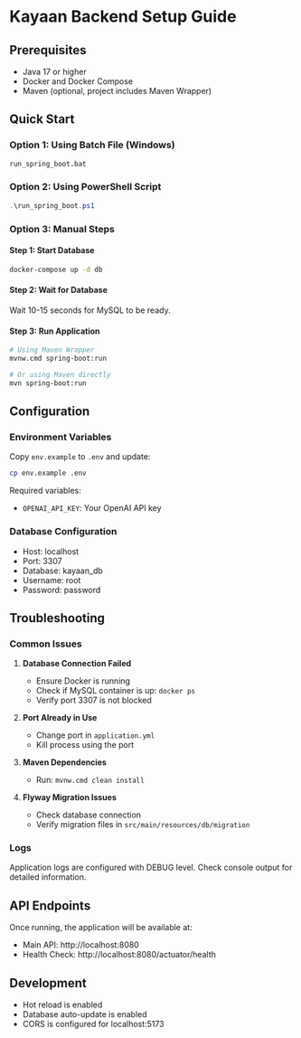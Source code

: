 # Kayaan Backend Setup Guide

## Prerequisites
- Java 17 or higher
- Docker and Docker Compose
- Maven (optional, project includes Maven Wrapper)

## Quick Start

### Option 1: Using Batch File (Windows)
```cmd
run_spring_boot.bat
```

### Option 2: Using PowerShell Script
```powershell
.\run_spring_boot.ps1
```

### Option 3: Manual Steps

#### Step 1: Start Database
```bash
docker-compose up -d db
```

#### Step 2: Wait for Database
Wait 10-15 seconds for MySQL to be ready.

#### Step 3: Run Application
```bash
# Using Maven Wrapper
mvnw.cmd spring-boot:run

# Or using Maven directly
mvn spring-boot:run
```

## Configuration

### Environment Variables
Copy `env.example` to `.env` and update:
```bash
cp env.example .env
```

Required variables:
- `OPENAI_API_KEY`: Your OpenAI API key

### Database Configuration
- Host: localhost
- Port: 3307
- Database: kayaan_db
- Username: root
- Password: password

## Troubleshooting

### Common Issues

1. **Database Connection Failed**
   - Ensure Docker is running
   - Check if MySQL container is up: `docker ps`
   - Verify port 3307 is not blocked

2. **Port Already in Use**
   - Change port in `application.yml`
   - Kill process using the port

3. **Maven Dependencies**
   - Run: `mvnw.cmd clean install`

4. **Flyway Migration Issues**
   - Check database connection
   - Verify migration files in `src/main/resources/db/migration`

### Logs
Application logs are configured with DEBUG level. Check console output for detailed information.

## API Endpoints
Once running, the application will be available at:
- Main API: http://localhost:8080
- Health Check: http://localhost:8080/actuator/health

## Development
- Hot reload is enabled
- Database auto-update is enabled
- CORS is configured for localhost:5173
